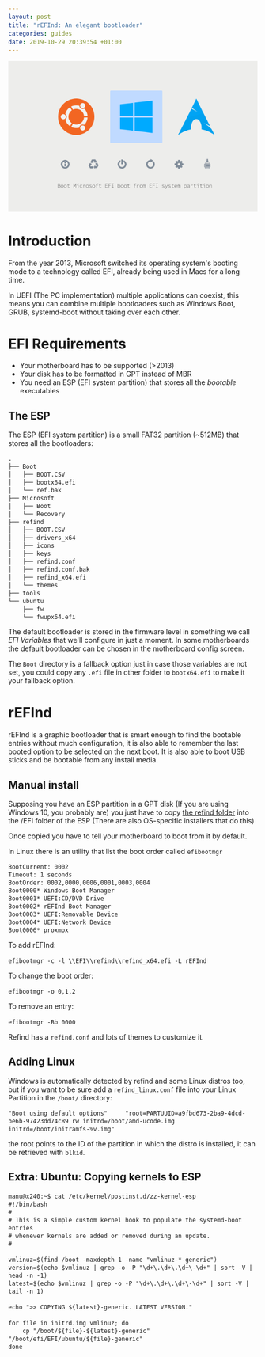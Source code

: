 ```yaml
---
layout: post
title: "rEFInd: An elegant bootloader"
categories: guides
date: 2019-10-29 20:39:54 +01:00
---
```


![Refind Bootloader](/assets/img/refind_scr.png)

# Introduction
From the year 2013, Microsoft switched its operating system's booting mode to a technology called EFI, already being used in Macs for a long time.

In UEFI (The PC implementation) multiple applications can coexist, this means you can combine multiple bootloaders such as Windows Boot, GRUB, systemd-boot without taking over each other.

# EFI Requirements
 * Your motherboard has to be supported (>2013)
 * Your disk has to be formatted in GPT instead of MBR
 * You need an ESP (EFI system partition) that stores all the *bootable* executables

## The ESP

The ESP (EFI system partition) is a small FAT32 partition (~512MB) that stores all the bootloaders:

```
.
├── Boot
│   ├── BOOT.CSV
│   ├── bootx64.efi
│   └── ref.bak
├── Microsoft
│   ├── Boot
│   └── Recovery
├── refind
│   ├── BOOT.CSV
│   ├── drivers_x64
│   ├── icons
│   ├── keys
│   ├── refind.conf
│   ├── refind.conf.bak
│   ├── refind_x64.efi
│   └── themes
├── tools
└── ubuntu
    ├── fw
    └── fwupx64.efi
```

The default bootloader is stored in the firmware level in something we call *EFI Variables* that we'll configure in just a moment. In some motherboards the default bootloader can be chosen in the motherboard config screen.

The `Boot` directory is a fallback option just in case those variables are not set, you could copy any `.efi` file in other folder to `bootx64.efi` to make it your fallback option.

# rEFInd

rEFInd is a graphic bootloader that is smart enough to find the bootable entries without much configuration, it is also able to remember the last booted option to be selected on the next boot. It is also able to boot USB sticks and be bootable from any install media.

## Manual install

Supposing you have an ESP partition in a GPT disk (If you are using Windows 10, you probably are) you just have to copy [the refind folder](https://sourceforge.net/projects/refind/files/0.11.4/refind-bin-0.11.4.zip/download) into the /EFI folder of the ESP (There are also OS-specific installers that do this)

Once copied you have to tell your motherboard to boot from it by default.

In Linux there is an utility that list the boot order called `efibootmgr`

```
BootCurrent: 0002
Timeout: 1 seconds
BootOrder: 0002,0000,0006,0001,0003,0004
Boot0000* Windows Boot Manager
Boot0001* UEFI:CD/DVD Drive
Boot0002* rEFInd Boot Manager
Boot0003* UEFI:Removable Device
Boot0004* UEFI:Network Device
Boot0006* proxmox
```

To add rEFInd:

`efibootmgr -c -l \\EFI\\refind\\refind_x64.efi -L rEFInd`

To change the boot order:

`efibootmgr -o 0,1,2`

To remove an entry:

`efibootmgr -Bb 0000`

Refind has a `refind.conf` and lots of themes to customize it.

## Adding Linux

Windows is automatically detected by refind and some Linux distros too, but if you want to be sure add a `refind_linux.conf` file into your Linux Partition in the `/boot/` directory:

```
"Boot using default options"     "root=PARTUUID=a9fbd673-2ba9-4dcd-be6b-97423dd74c89 rw initrd=/boot/amd-ucode.img initrd=/boot/initramfs-%v.img"
```

the root points to the ID of the partition in which the distro is installed, it can be retrieved with `blkid`.

## Extra: Ubuntu: Copying kernels to ESP

```
manu@x240:~$ cat /etc/kernel/postinst.d/zz-kernel-esp 
#!/bin/bash
#
# This is a simple custom kernel hook to populate the systemd-boot entries
# whenever kernels are added or removed during an update.
#

vmlinuz=$(find /boot -maxdepth 1 -name "vmlinuz-*-generic")
version=$(echo $vmlinuz | grep -o -P "\d+\.\d+\.\d+\-\d+" | sort -V | head -n -1)
latest=$(echo $vmlinuz | grep -o -P "\d+\.\d+\.\d+\-\d+" | sort -V | tail -n 1)

echo ">> COPYING ${latest}-generic. LATEST VERSION."

for file in initrd.img vmlinuz; do
    cp "/boot/${file}-${latest}-generic" "/boot/efi/EFI/ubuntu/${file}-generic"
done
```







